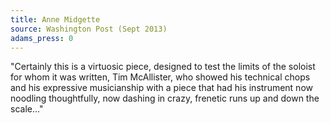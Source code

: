 ```yaml
---
title: Anne Midgette
source: Washington Post (Sept 2013)
adams_press: 0
---
```

"Certainly this is a virtuosic piece, designed to test the limits of the soloist for whom it was written, Tim McAllister, who showed his technical chops and his expressive musicianship with a piece that had his instrument now noodling thoughtfully, now dashing in crazy, frenetic runs up and down the scale..."